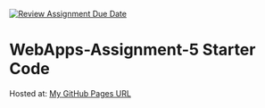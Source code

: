 [![Review Assignment Due Date](https://classroom.github.com/assets/deadline-readme-button-24ddc0f5d75046c5622901739e7c5dd533143b0c8e959d652212380cedb1ea36.svg)](https://classroom.github.com/a/7kKA03Up)
# WebApps-Assignment-5 Starter Code

Hosted at: [My GitHub Pages URL](https://44-563-webapps-f23.github.io/44563-webapps-f23-assignment5-Shabna610/cities.html)
